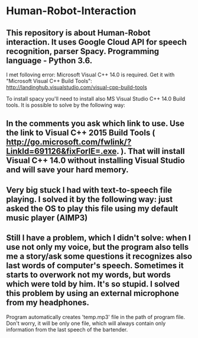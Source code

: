 # Human-Robot-Interaction
This repository is about Human-Robot interaction. It uses Google Cloud API for speech recognition, parser Spacy. Programming language - Python 3.6.
---------------------------------
I met folloving error: 
Microsoft Visual C++ 14.0 is required. Get it with "Microsoft Visual
C++ Build Tools": http://landinghub.visualstudio.com/visual-cpp-build-tools

To install spacy you'll need to install also MS Visual Studio C++ 14.0 Build tools.
It is possible to solve by the following way:

In the comments you ask which link to use. Use the link to Visual C++ 2015 Build Tools ( http://go.microsoft.com/fwlink/?LinkId=691126&fixForIE=.exe. ). That will install Visual C++ 14.0 without installing Visual Studio and will save your hard memory.
---------------------------------
Very big stuck I had with text-to-speech file playing. I solved it by the following way: just asked the OS to play this file using my default music player (AIMP3)
---------------------------------
Still I have a problem, which I didn't solve: when I use not only my voice, but the program also tells me a story/ask some questions it recognizes also last words of computer's speech. Sometimes it starts to overwork not my words, but words which were told by him. It's so stupid. I solved this problem by using an external microphone from my headphones.
---------------------------------
Program automatically creates 'temp.mp3' file in the path of program file. Don't worry, it will be only one file, which will always contain only information from the last speech of the bartender.
